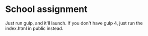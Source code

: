 # School assignment

Just run gulp, and it'll launch.
If you don't have gulp 4, just run the index.html in public instead.
